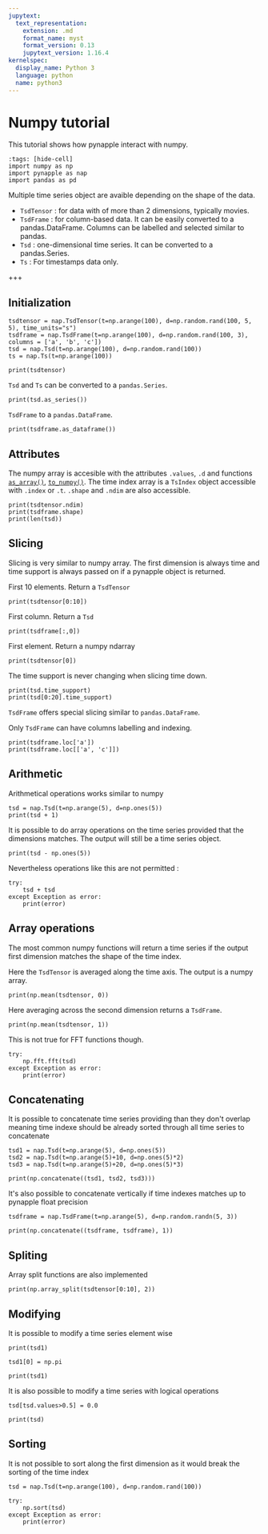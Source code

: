 ```yaml
---
jupytext:
  text_representation:
    extension: .md
    format_name: myst
    format_version: 0.13
    jupytext_version: 1.16.4
kernelspec:
  display_name: Python 3
  language: python
  name: python3
---
```


Numpy tutorial
=======================

This tutorial shows how pynapple interact with numpy.

```{code-cell} ipython3
:tags: [hide-cell]
import numpy as np
import pynapple as nap
import pandas as pd
```

Multiple time series object are avaible depending on the shape of the data.

- `TsdTensor` : for data with of more than 2 dimensions, typically movies.
- `TsdFrame` : for column-based data. It can be easily converted to a pandas.DataFrame. Columns can be labelled and selected similar to pandas.
- `Tsd` : one-dimensional time series. It can be converted to a pandas.Series.
- `Ts` : For timestamps data only.


+++

Initialization
--------------


```{code-cell} ipython3
tsdtensor = nap.TsdTensor(t=np.arange(100), d=np.random.rand(100, 5, 5), time_units="s")
tsdframe = nap.TsdFrame(t=np.arange(100), d=np.random.rand(100, 3), columns = ['a', 'b', 'c'])
tsd = nap.Tsd(t=np.arange(100), d=np.random.rand(100))
ts = nap.Ts(t=np.arange(100))

print(tsdtensor)
```

`Tsd` and `Ts` can be converted to a `pandas.Series`.


```{code-cell} ipython3
print(tsd.as_series())
```

`TsdFrame` to a `pandas.DataFrame`.


```{code-cell} ipython3
print(tsdframe.as_dataframe())
```

Attributes
----------
The numpy array is accesible with the attributes `.values`, `.d` and functions [`as_array()`](pynapple.Tsd.as_array), [`to_numpy()`](pynapple.Tsd.to_numpy).
The time index array is a `TsIndex` object accessible with `.index` or `.t`.
`.shape` and `.ndim` are also accessible.


```{code-cell} ipython3
print(tsdtensor.ndim)
print(tsdframe.shape)
print(len(tsd))
```

Slicing
-------
Slicing is very similar to numpy array. The first dimension is always time and time support is always passed on if a pynapple object is returned.

First 10 elements. Return a `TsdTensor`


```{code-cell} ipython3
print(tsdtensor[0:10])
```

First column. Return a `Tsd`


```{code-cell} ipython3
print(tsdframe[:,0])
```

First element. Return a numpy ndarray


```{code-cell} ipython3
print(tsdtensor[0])
```

The time support is never changing when slicing time down.


```{code-cell} ipython3
print(tsd.time_support)
print(tsd[0:20].time_support)
```

`TsdFrame` offers special slicing similar to `pandas.DataFrame`.

Only `TsdFrame` can have columns labelling and indexing.


```{code-cell} ipython3
print(tsdframe.loc['a'])
print(tsdframe.loc[['a', 'c']])
```

Arithmetic
----------
Arithmetical operations works similar to numpy


```{code-cell} ipython3
tsd = nap.Tsd(t=np.arange(5), d=np.ones(5))
print(tsd + 1)
```

It is possible to do array operations on the time series provided that the dimensions matches.
The output will still be a time series object.


```{code-cell} ipython3
print(tsd - np.ones(5))
```

Nevertheless operations like this are not permitted :


```{code-cell} ipython3
try:
	tsd + tsd
except Exception as error:
	print(error)
```

Array operations
----------------
The most common numpy functions will return a time series if the output first dimension matches the shape of the time index.

Here the `TsdTensor` is averaged along the time axis. The output is a numpy array.


```{code-cell} ipython3
print(np.mean(tsdtensor, 0))
```

Here averaging across the second dimension returns a `TsdFrame`.


```{code-cell} ipython3
print(np.mean(tsdtensor, 1))
```

This is not true for FFT functions though.


```{code-cell} ipython3
try:
	np.fft.fft(tsd)
except Exception as error:
	print(error)
```

Concatenating
-------------
It is possible to concatenate time series providing than they don't overlap meaning time indexe should be already sorted through all time series to concatenate


```{code-cell} ipython3
tsd1 = nap.Tsd(t=np.arange(5), d=np.ones(5))
tsd2 = nap.Tsd(t=np.arange(5)+10, d=np.ones(5)*2)
tsd3 = nap.Tsd(t=np.arange(5)+20, d=np.ones(5)*3)

print(np.concatenate((tsd1, tsd2, tsd3)))
```

It's also possible to concatenate vertically if time indexes matches up to pynapple float precision


```{code-cell} ipython3
tsdframe = nap.TsdFrame(t=np.arange(5), d=np.random.randn(5, 3))

print(np.concatenate((tsdframe, tsdframe), 1))
```

Spliting
--------
Array split functions are also implemented


```{code-cell} ipython3
print(np.array_split(tsdtensor[0:10], 2))
```

Modifying
---------
It is possible to modify a time series element wise


```{code-cell} ipython3
print(tsd1)

tsd1[0] = np.pi

print(tsd1)
```

It is also possible to modify a time series with logical operations


```{code-cell} ipython3
tsd[tsd.values>0.5] = 0.0

print(tsd)
```

Sorting
---------
It is not possible to sort along the first dimension as it would break the sorting of the time index


```{code-cell} ipython3
tsd = nap.Tsd(t=np.arange(100), d=np.random.rand(100))

try:
	np.sort(tsd)
except Exception as error:
	print(error)
```
